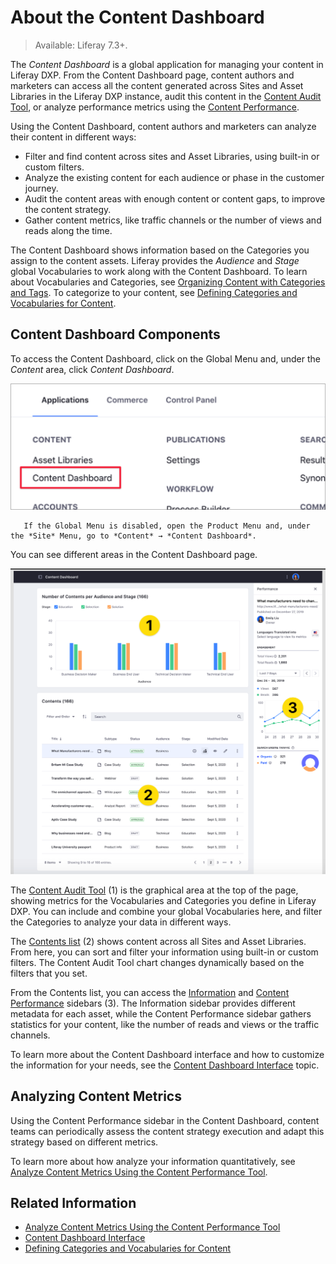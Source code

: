# About the Content Dashboard

> Available: Liferay 7.3+.

The *Content Dashboard* is a global application for managing your content in Liferay DXP. From the Content Dashboard page, content authors and marketers can access all the content generated across Sites and Asset Libraries in the Liferay DXP instance, audit this content in the [Content Audit Tool](./content-dashboard-interface.md#the-content-audit-tool), or analyze performance metrics using the [Content Performance](./content-dashboard-interface.md#the-content-performance-sidebar).

Using the Content Dashboard, content authors and marketers can analyze their content in different ways:

- Filter and find content across sites and Asset Libraries, using built-in or custom filters.
- Analyze the existing content for each audience or phase in the customer journey.
- Audit the content areas with enough content or content gaps, to improve the content strategy.
- Gather content metrics, like traffic channels or the number of views and reads along the time.

The Content Dashboard shows information based on the Categories you assign to the content assets. Liferay provides the *Audience* and *Stage* global Vocabularies to work along with the Content Dashboard. To learn about Vocabularies and Categories, see [Organizing Content with Categories and Tags](../tags-and-categories/user-guide/organizing-content-with-categories-and-tags.md). To categorize to your content, see [Defining Categories and Vocabularies for Content](../tags-and-categories/user-guide/defining-categories-and-vocabularies-for-content.md).

## Content Dashboard Components

To access the Content Dashboard, click on the Global Menu and, under the *Content* area, click *Content Dashboard*.

![Open the Content Dashboard from the Global Menu](./about-the-content-dashboard/images/02.png)

```note::
   If the Global Menu is disabled, open the Product Menu and, under the *Site* Menu, go to *Content* → *Content Dashboard*.
```

You can see different areas in the Content Dashboard page.

![Components of the Content Dashboard Interface](./about-the-content-dashboard/images/01.png)

The [Content Audit Tool](./content-dashboard-interface.md#the-content-audit-tool) (1) is the graphical area at the top of the page, showing metrics for the Vocabularies and Categories you define in Liferay DXP. You can include and combine your global Vocabularies here, and filter the Categories to analyze your data in different ways.

The [Contents list](./content-dashboard-interface.md#the-content-list-area) (2) shows content across all Sites and Asset Libraries. From here, you can sort and filter your information using built-in or custom filters. The Content Audit Tool chart changes dynamically based on the filters that you set.

From the Contents list, you can access the [Information](./content-dashboard-interface.md#the-information-sidebar) and [Content Performance](content-dashboard-interface.md#the-performance-sidebar) sidebars (3). The Information sidebar provides different metadata for each asset, while the Content Performance sidebar gathers statistics for your content, like the number of reads and views or the traffic channels.

To learn more about the Content Dashboard interface and how to customize the information for your needs, see the [Content Dashboard Interface](./content-dashboard-interface.md) topic.

## Analyzing Content Metrics

Using the Content Performance sidebar in the Content Dashboard, content teams can periodically assess the content strategy execution and adapt this strategy based on different metrics.

To learn more about how analyze your information quantitatively, see [Analyze Content Metrics Using the Content Performance Tool](./analyze-content-metrics-using-content-performance-tool.md).

## Related Information

- [Analyze Content Metrics Using the Content Performance Tool](./analyze-content-metrics-using-content-performance-tool.md)
- [Content Dashboard Interface](./content-dashboard-interface.md)
- [Defining Categories and Vocabularies for Content](../tags-and-categories/user-guide/defining-categories-and-vocabularies-for-content.md)
